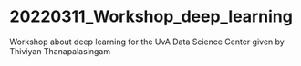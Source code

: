 # 20220311_Workshop_deep_learning
Workshop about deep learning for the UvA Data Science Center given by Thiviyan Thanapalasingam
